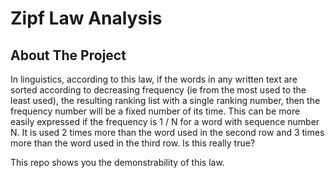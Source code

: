 # Zipf Law Analysis

## About The Project

In linguistics, according to this law, if the words in any written text are sorted according to decreasing frequency (ie from the most used to the least used), the resulting ranking list with a single ranking number, then the frequency number will be a fixed number of its time. This can be more easily expressed if the frequency is 1 / N for a word with sequence number N. It is used 2 times more than the word used in the second row and 3 times more than the word used in the third row. Is this really true?


This repo shows you the demonstrability of this law.
